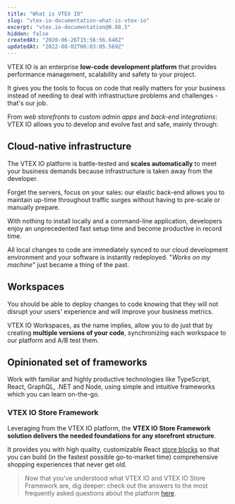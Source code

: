 ```yaml
---
title: "What is VTEX IO"
slug: "vtex-io-documentation-what-is-vtex-io"
excerpt: "vtex.io-documentation@0.88.5"
hidden: false
createdAt: "2020-06-26T15:56:56.646Z"
updatedAt: "2022-08-02T00:03:05.569Z"
---
```

VTEX IO is an enterprise **low-code development platform** that provides performance management, scalability and safety to your project. 

It gives you the tools to focus on code that really matters for your business instead of needing to deal with infrastructure problems and challenges - that's our job.  

From *web storefronts* to *custom admin apps* and *back-end integrations*: VTEX IO allows you to develop and evolve fast and safe, mainly through: 

## Cloud-native infrastructure 

The VTEX IO platform is battle-tested and **scales automatically** to meet your business demands because infrastructure is taken away from the developer. 

Forget the servers, focus on your sales: our elastic back-end allows you to maintain up-time throughout traffic surges without having to pre-scale or manually prepare.

With nothing to install locally and a command-line application, developers enjoy an unprecedented fast setup time and become productive in record time.

All local changes to code are immediately synced to our cloud development environment and your software is instantly redeployed. "*Works on my machine*" just became a thing of the past. 

## Workspaces

You should be able to deploy changes to code knowing that they will not disrupt your users' experience and will improve your business metrics. 

VTEX IO Workspaces, as the name implies, allow you to do just that by creating **multiple versions of your code**, synchronizing each workspace to our platform and A/B test them.

## Opinionated set of frameworks

Work with familiar and highly productive technologies like TypeScript, React, GraphQL, .NET and Node, using simple and intuitive frameworks which you can learn on-the-go. 

### VTEX IO Store Framework

Leveraging from the VTEX IO platform, the **VTEX IO Store Framework solution delivers the needed foundations for any storefront structure**. 

It provides you with high quality, customizable React [store blocks](https://developers.vtex.com/vtex-developer-docs/docs/overview-5) so that you can build (in the fastest possible go-to-market time) comprehensive shopping experiences that never get old.

> Now that you've understood what VTEX IO and VTEX IO Store Framework are, dig deeper: check out the answers to the most frequently asked questions about the platform [here](https://developers.vtex.com/vtex-developer-docs/docs/vtex-io-documentation-frequently-asked-questions).